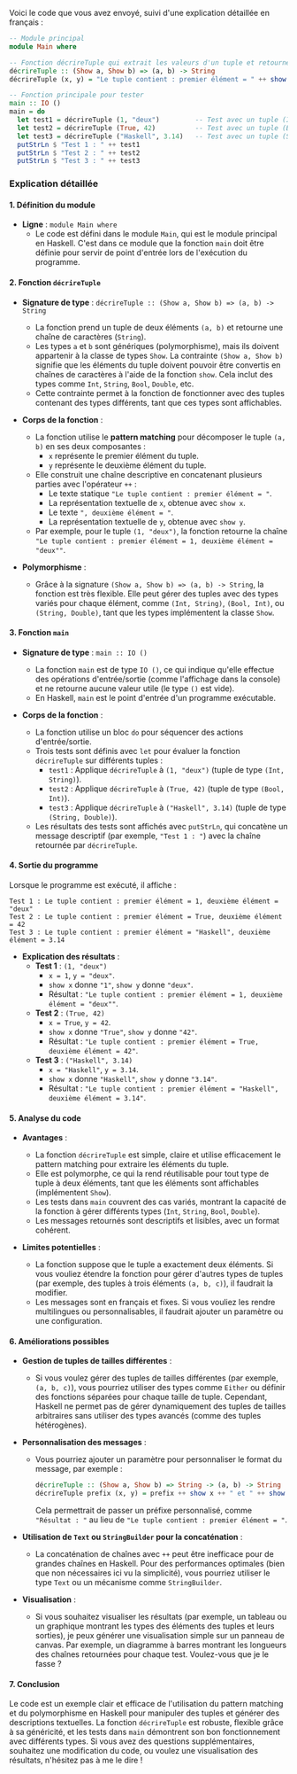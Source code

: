 Voici le code que vous avez envoyé, suivi d'une explication détaillée en français :

```haskell
-- Module principal
module Main where

-- Fonction décrireTuple qui extrait les valeurs d'un tuple et retourne une chaîne descriptive
décrireTuple :: (Show a, Show b) => (a, b) -> String
décrireTuple (x, y) = "Le tuple contient : premier élément = " ++ show x ++ ", deuxième élément = " ++ show y

-- Fonction principale pour tester
main :: IO ()
main = do
  let test1 = décrireTuple (1, "deux")         -- Test avec un tuple (Int, String)
  let test2 = décrireTuple (True, 42)          -- Test avec un tuple (Bool, Int)
  let test3 = décrireTuple ("Haskell", 3.14)   -- Test avec un tuple (String, Double)
  putStrLn $ "Test 1 : " ++ test1
  putStrLn $ "Test 2 : " ++ test2
  putStrLn $ "Test 3 : " ++ test3
```

### Explication détaillée

#### 1. **Définition du module**
- **Ligne** : `module Main where`
  - Le code est défini dans le module `Main`, qui est le module principal en Haskell. C'est dans ce module que la fonction `main` doit être définie pour servir de point d'entrée lors de l'exécution du programme.

#### 2. **Fonction `décrireTuple`**
- **Signature de type** : `décrireTuple :: (Show a, Show b) => (a, b) -> String`
  - La fonction prend un tuple de deux éléments `(a, b)` et retourne une chaîne de caractères (`String`).
  - Les types `a` et `b` sont génériques (polymorphisme), mais ils doivent appartenir à la classe de types `Show`. La contrainte `(Show a, Show b)` signifie que les éléments du tuple doivent pouvoir être convertis en chaînes de caractères à l'aide de la fonction `show`. Cela inclut des types comme `Int`, `String`, `Bool`, `Double`, etc.
  - Cette contrainte permet à la fonction de fonctionner avec des tuples contenant des types différents, tant que ces types sont affichables.

- **Corps de la fonction** :
  - La fonction utilise le **pattern matching** pour décomposer le tuple `(a, b)` en ses deux composantes :
    - `x` représente le premier élément du tuple.
    - `y` représente le deuxième élément du tuple.
  - Elle construit une chaîne descriptive en concatenant plusieurs parties avec l'opérateur `++` :
    - Le texte statique `"Le tuple contient : premier élément = "`.
    - La représentation textuelle de `x`, obtenue avec `show x`.
    - Le texte `", deuxième élément = "`.
    - La représentation textuelle de `y`, obtenue avec `show y`.
  - Par exemple, pour le tuple `(1, "deux")`, la fonction retourne la chaîne `"Le tuple contient : premier élément = 1, deuxième élément = "deux""`.

- **Polymorphisme** :
  - Grâce à la signature `(Show a, Show b) => (a, b) -> String`, la fonction est très flexible. Elle peut gérer des tuples avec des types variés pour chaque élément, comme `(Int, String)`, `(Bool, Int)`, ou `(String, Double)`, tant que les types implémentent la classe `Show`.

#### 3. **Fonction `main`**
- **Signature de type** : `main :: IO ()`
  - La fonction `main` est de type `IO ()`, ce qui indique qu'elle effectue des opérations d'entrée/sortie (comme l'affichage dans la console) et ne retourne aucune valeur utile (le type `()` est vide).
  - En Haskell, `main` est le point d'entrée d'un programme exécutable.

- **Corps de la fonction** :
  - La fonction utilise un bloc `do` pour séquencer des actions d'entrée/sortie.
  - Trois tests sont définis avec `let` pour évaluer la fonction `décrireTuple` sur différents tuples :
    - `test1` : Applique `décrireTuple` à `(1, "deux")` (tuple de type `(Int, String)`).
    - `test2` : Applique `décrireTuple` à `(True, 42)` (tuple de type `(Bool, Int)`).
    - `test3` : Applique `décrireTuple` à `("Haskell", 3.14)` (tuple de type `(String, Double)`).
  - Les résultats des tests sont affichés avec `putStrLn`, qui concatène un message descriptif (par exemple, `"Test 1 : "`) avec la chaîne retournée par `décrireTuple`.

#### 4. **Sortie du programme**
Lorsque le programme est exécuté, il affiche :
```
Test 1 : Le tuple contient : premier élément = 1, deuxième élément = "deux"
Test 2 : Le tuple contient : premier élément = True, deuxième élément = 42
Test 3 : Le tuple contient : premier élément = "Haskell", deuxième élément = 3.14
```

- **Explication des résultats** :
  - **Test 1** : `(1, "deux")`
    - `x = 1`, `y = "deux"`.
    - `show x` donne `"1"`, `show y` donne `"deux"`.
    - Résultat : `"Le tuple contient : premier élément = 1, deuxième élément = "deux""`.
  - **Test 2** : `(True, 42)`
    - `x = True`, `y = 42`.
    - `show x` donne `"True"`, `show y` donne `"42"`.
    - Résultat : `"Le tuple contient : premier élément = True, deuxième élément = 42"`.
  - **Test 3** : `("Haskell", 3.14)`
    - `x = "Haskell"`, `y = 3.14`.
    - `show x` donne `"Haskell"`, `show y` donne `"3.14"`.
    - Résultat : `"Le tuple contient : premier élément = "Haskell", deuxième élément = 3.14"`.

#### 5. **Analyse du code**
- **Avantages** :
  - La fonction `décrireTuple` est simple, claire et utilise efficacement le pattern matching pour extraire les éléments du tuple.
  - Elle est polymorphe, ce qui la rend réutilisable pour tout type de tuple à deux éléments, tant que les éléments sont affichables (implémentent `Show`).
  - Les tests dans `main` couvrent des cas variés, montrant la capacité de la fonction à gérer différents types (`Int`, `String`, `Bool`, `Double`).
  - Les messages retournés sont descriptifs et lisibles, avec un format cohérent.

- **Limites potentielles** :
  - La fonction suppose que le tuple a exactement deux éléments. Si vous vouliez étendre la fonction pour gérer d'autres types de tuples (par exemple, des tuples à trois éléments `(a, b, c)`), il faudrait la modifier.
  - Les messages sont en français et fixes. Si vous vouliez les rendre multilingues ou personnalisables, il faudrait ajouter un paramètre ou une configuration.

#### 6. **Améliorations possibles**
- **Gestion de tuples de tailles différentes** :
  - Si vous voulez gérer des tuples de tailles différentes (par exemple, `(a, b, c)`), vous pourriez utiliser des types comme `Either` ou définir des fonctions séparées pour chaque taille de tuple. Cependant, Haskell ne permet pas de gérer dynamiquement des tuples de tailles arbitraires sans utiliser des types avancés (comme des tuples hétérogènes).

- **Personnalisation des messages** :
  - Vous pourriez ajouter un paramètre pour personnaliser le format du message, par exemple :
    ```haskell
    décrireTuple :: (Show a, Show b) => String -> (a, b) -> String
    décrireTuple prefix (x, y) = prefix ++ show x ++ " et " ++ show y
    ```
    Cela permettrait de passer un préfixe personnalisé, comme `"Résultat : "` au lieu de `"Le tuple contient : premier élément = "`.

- **Utilisation de `Text` ou `StringBuilder` pour la concaténation** :
  - La concaténation de chaînes avec `++` peut être inefficace pour de grandes chaînes en Haskell. Pour des performances optimales (bien que non nécessaires ici vu la simplicité), vous pourriez utiliser le type `Text` ou un mécanisme comme `StringBuilder`.

- **Visualisation** :
  - Si vous souhaitez visualiser les résultats (par exemple, un tableau ou un graphique montrant les types des éléments des tuples et leurs sorties), je peux générer une visualisation simple sur un panneau de canvas. Par exemple, un diagramme à barres montrant les longueurs des chaînes retournées pour chaque test. Voulez-vous que je le fasse ?

#### 7. **Conclusion**
Le code est un exemple clair et efficace de l'utilisation du pattern matching et du polymorphisme en Haskell pour manipuler des tuples et générer des descriptions textuelles. La fonction `décrireTuple` est robuste, flexible grâce à sa généricité, et les tests dans `main` démontrent son bon fonctionnement avec différents types. Si vous avez des questions supplémentaires, souhaitez une modification du code, ou voulez une visualisation des résultats, n'hésitez pas à me le dire !
